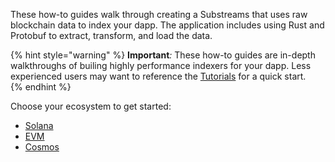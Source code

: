 These how-to guides walk through creating a Substreams that uses raw blockchain data to index your dapp. The application includes using Rust and Protobuf to extract, transform, and load the data.

{% hint style="warning" %}
**Important**_:_ These how-to guides are in-depth walkthroughs of builing highly performance indexers for your dapp. Less experienced users may want to reference the [Tutorials](../../tutorials/intro-to-tutorials.md) for a quick start.  
{% endhint %}

Choose your ecosystem to get started:

- [Solana](./solana/solana.md)
- [EVM](./evm/exploring-ethereum/exploring-ethereum.md)
- [Cosmos](./cosmos/injective/injective.md)
